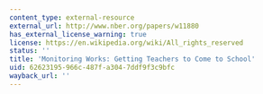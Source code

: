 ```yaml
---
content_type: external-resource
external_url: http://www.nber.org/papers/w11880
has_external_license_warning: true
license: https://en.wikipedia.org/wiki/All_rights_reserved
status: ''
title: 'Monitoring Works: Getting Teachers to Come to School'
uid: 62623195-966c-487f-a304-7ddf9f3c9bfc
wayback_url: ''
---
```

